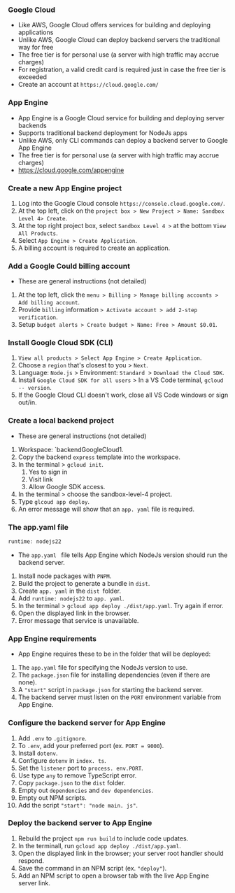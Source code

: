 ### Google Cloud
- Like AWS, Google Cloud offers services for building and deploying applications
- Unlike AWS, Google Cloud can deploy backend servers the traditional way for free
- The free tier is for personal use (a server with high traffic may accrue charges)
- For registration, a valid credit card is required just in case the free tier is exceeded
- Create an account at `https://cloud.google.com/`

### App Engine
- App Engine is a Google Cloud service for building and deploying server backends
- Supports traditional backend deployment for NodeJs apps
- Unlike AWS, only CLI commands can deploy a backend server to Google App Engine
- The free tier is for personal use (a server with high traffic may accrue charges)
- https://cloud.google.com/appengine

### Create a new App Engine project
1. Log into the Google Cloud console `https://console.cloud.google.com/`.
2. At the top left, click on the `project box > New Project > Name: Sandbox Level 4> Create`.
3. At the top right project box, select `Sandbox Level 4 >` at the bottom `View All Products`.
4. Select `App Engine > Create Application`.
5. A billing account is required to create an application.

### Add a Google Could billing account
- These are general instructions (not detailed)

1. At the top left, click the `menu > Billing > Manage billing accounts > Add billing account`.
2. Provide `billing` information `> Activate account > add 2-step verification`.
3. Setup `budget alerts > Create budget > Name: Free > Amount $0.01`.

### Install Google Cloud SDK (CLI)
1. `View all products > Select App Engine > Create Application`.
2. Choose a `region` that's closest to you > `Next`.
3. Language: `Node.js` > Environment: `Standard `> `Download the Cloud SDK`.
4. Install `Google Cloud SDK for all users` > In a VS Code terminal, `gcloud -- version`.
5.  If the Google Cloud CLI doesn't work, close all VS Code windows or sign out/in.
   
### Create a local backend project
- These are general instructions (not detailed)

1. Workspace: `backendGoogleCloud1.
2. Copy the backend `express` template into the workspace.
3. In the terminal > `gcloud init`.
   1. Yes to sign in
   2. Visit link
   3. Allow Google SDK access.
4. In the terminal > choose the sandbox-level-4 project.
5. Type `glcoud app deploy`.
6. An error message will show that an `app. yaml` file is required.

### The app.yaml file
```js
runtime: nodejs22
```
- The `app.yaml ` file tells App Engine which NodeJs version should run the backend server.

1. Install node packages with `PNPM`.
2. Build the project to generate a bundle in `dist`.
3. Create `app. yaml` in the `dist `folder.
4. Add `runtime: nodejs22` to `app. yaml`.
5. In the terminal > `gcloud app deploy ./dist/app.yaml`. Try again if error.
6. Open the displayed link in the browser.
7. Error message that service is unavailable.

### App Engine requirements
- App Engine requires these to be in the folder that will be deployed:

1. The `app.yaml` file for specifying the NodeJs version to use.
2. The `package.json` file for installing dependencies (even if there are none).
3. A `"start"` script in `package.json` for starting the backend server.
4. The backend server must listen on the `PORT` environment variable from App Engine.

### Configure the backend server for App Engine
1. Add `.env` to `.gitignore`.
2. To `.env`, add your preferred port (ex. `PORT = 9000`).
3. Install `dotenv`.
4. Configure `dotenv` in `index. ts`.
5. Set the `listener` port to `process. env.PORT`.
6. Use type `any` to remove TypeScript error.
7. Copy `package.json` to the `dist` folder.
8. Empty out `dependencies` and `dev dependencies`.
9. Empty out NPM scripts. 
10. Add the script `"start": "node main. js"`.

### Deploy the backend server to App Engine
1. Rebuild the project `npm run build` to include code updates.
2. In the terminall, run `gcloud app deploy ./dist/app.yaml`.
3. Open the displayed link in the browser; your server root handler should respond.
4. Save the command in an NPM script (ex. `"deploy"`).
5. Add an NPM script to open a browser tab with the live App Engine server link.